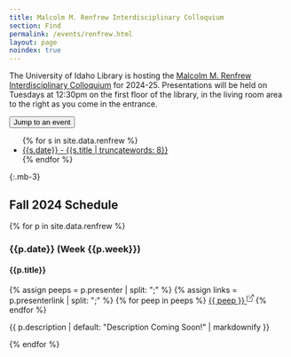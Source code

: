 ```yaml
---
title: Malcolm M. Renfrew Interdisciplinary Colloquium
section: Find
permalink: /events/renfrew.html
layout: page
noindex: true
---
```


The University of Idaho Library is hosting the [Malcolm M. Renfrew Interdisciplinary Colloquium](https://www.uidaho.edu/letters-arts-social-sciences/news-events/renfrew-colloquium) for 2024-25. Presentations will be held on Tuesdays at 12:30pm on the first floor of the library, in the living room area to the right as you come in the entrance.
 
<div class="dropdown mb-3">
  <button class="btn btn-sm btn-secondary dropdown-toggle" type="button" data-bs-toggle="dropdown" aria-expanded="false">
    Jump to an event
  </button>
  <ul class="dropdown-menu">{% for s in site.data.renfrew %}
    <li><a class="dropdown-item" href="#{{ s.date |slugify }}">{{s.date}} - {{s.title | truncatewords: 8}}</a></li>{% endfor %}
  </ul>
</div>

{:.mb-3}
## Fall 2024 Schedule

{% for p in site.data.renfrew %}
<div class="card mb-3">
<h3 class="card-header h4" id="{{ p.date | slugify }}">{{p.date}} (Week {{p.week}})</h3>
<div class="card-body">
<div class="card-text">
<h4> {{p.title}}</h4>
{% assign peeps = p.presenter | split: ";" %}
{% assign links = p.presenterlink | split: ";" %}
{% for peep in peeps %}
<a href="{{ links[forloop.index0] }}">{{ peep }} <svg xmlns="http://www.w3.org/2000/svg" width="16" height="16" fill="currentColor" class="bi bi-box-arrow-up-right" viewBox="0 0 20 20">
  <path fill-rule="evenodd" d="M8.636 3.5a.5.5 0 0 0-.5-.5H1.5A1.5 1.5 0 0 0 0 4.5v10A1.5 1.5 0 0 0 1.5 16h10a1.5 1.5 0 0 0 1.5-1.5V7.864a.5.5 0 0 0-1 0V14.5a.5.5 0 0 1-.5.5h-10a.5.5 0 0 1-.5-.5v-10a.5.5 0 0 1 .5-.5h6.636a.5.5 0 0 0 .5-.5"/>
  <path fill-rule="evenodd" d="M16 .5a.5.5 0 0 0-.5-.5h-5a.5.5 0 0 0 0 1h3.793L6.146 9.146a.5.5 0 1 0 .708.708L15 1.707V5.5a.5.5 0 0 0 1 0z"/>
</svg></a>{% endfor %}
<p class="mt-3">{{ p.description | default: "Description Coming Soon!" | markdownify }}</p>
</div>
</div>
</div>

{% endfor %}
